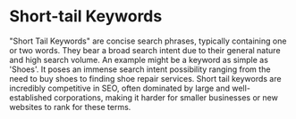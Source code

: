 # Short-tail Keywords

"Short Tail Keywords" are concise search phrases, typically containing one or two words. They bear a broad search intent due to their general nature and high search volume. An example might be a keyword as simple as 'Shoes'. It poses an immense search intent possibility ranging from the need to buy shoes to finding shoe repair services. Short tail keywords are incredibly competitive in SEO, often dominated by large and well-established corporations, making it harder for smaller businesses or new websites to rank for these terms.